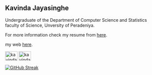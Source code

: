 ## Kavinda Jayasinghe 
Undergraduate of the Department of Computer Science and Statistics faculty of Science, Unversity of Peradeniya. 

For more information check my resume from [here](https://drive.google.com/file/d/1bjrmqJsHZJy9wmusSMPUw2RGnlfjQKiu/view?usp=sharing).

my web [here](https://kavinda-jayasinghe.github.io/).

<a href="https://linkedin.com/in/kavinda-jayasinghe-pdn" target="blank"><img align="center" src="https://raw.githubusercontent.com/rahuldkjain/github-profile-readme-generator/master/src/images/icons/Social/linked-in-alt.svg" alt="kavinda-jayasinghe-pdn" height="30" width="40" /></a>
<a href="https://instagram.com/kavinda__jayasinghe" target="blank"><img align="center" src="https://raw.githubusercontent.com/rahuldkjain/github-profile-readme-generator/master/src/images/icons/Social/instagram.svg" alt="kavinda__jayasinghe" height="30" width="40" /></a>

[![GitHub Streak](https://github-readme-streak-stats.herokuapp.com?user=kavinda-jayasinghe&theme=dark)](https://git.io/streak-stats)




